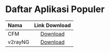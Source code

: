 # Daftar Aplikasi Populer

| Nama    |                               Link Download                                |
| :------ | :------------------------------------------------------------------------: |
| CFM     | <a href="https://github.com/taamarin/ClashforMagisk/releases">Download</a> |
| v2rayNG |      <a href="https://github.com/2dust/v2rayNG/releases">Download</a>      |
